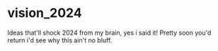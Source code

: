 # vision_2024
Ideas that'll shock 2024 from my brain, yes i said it!
Pretty soon you'd return i'd see why this ain't no bluff.